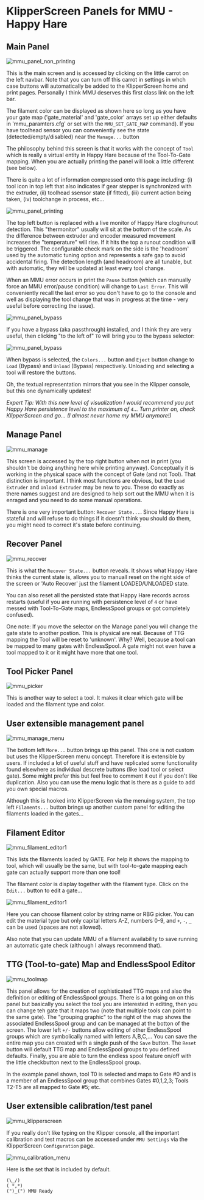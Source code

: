 # KlipperScreen Panels for MMU - Happy Hare

## Main Panel

![mmu_panel_non_printing](img/mmu/mmu_main.png)

This is the main screen and is accessed by clicking on the little carrot on the left navbar.   Note that you can turn off this carrot in settings in whch case buttons will automatically be added to the KlipperScreen home and print pages.  Personally I think MMU deserves this first class link on the left bar.

The filament color can be displayed as shown here so long as you have your gate map ('gate_material' and 'gate_color' arrays set up either defaults in 'mmu_paramters.cfg' or set with the `MMU_SET_GATE_MAP` command).  If you have toolhead sensor you can conveniently see the state (detected/empty/disabled) near the `Manage...` button

The philosophy behind this screen is that it works with the concept of `Tool` which is really a virtual entity in Happy Hare because of the Tool-To-Gate mapping.  When you are actually printing the panel will look a little different (see below).

There is quite a lot of information compressed onto this page including: (i) tool icon in top left that also indicates if gear stepper is synchronized with the extruder, (ii) toolhead ssensor state (if fitted), (iii) current action being taken, (iv) toolchange in process, etc...

![mmu_panel_printing](img/mmu/mmu_main_printing.png)

The top left button is replaced with a live monitor of Happy Hare clog/runout detection.  This "thermonitor" usually will sit at the bottom of the scale.  As the difference between extruder and encoder measured movement increases the "temperature" will rise.  If it hits the top a runout condition will be triggered.  The configurable check mark on the side is the 'headroom' used by the automatic tuning option and represents a safe gap to avoid accidental firing.  The detection length (and headroom) are all tunable, but with automatic, they will be updated at least every tool change.

When an MMU error occurs in print the `Pause` button (which can manually force an MMU error/pause condition) will change to `Last Error`.  This will conveniently recall the last error so you don't have to go to the console and well as displaying the tool change that was in progress at the time - very useful before correcting the issue).

![mmu_panel_bypass](img/mmu/last_error.png)

If you have a bypass (aka passthrough) installed, and I think they are very useful, then clicking "to the left of" `T0` will bring you to the bypass selector:

![mmu_panel_bypass](img/mmu/mmu_main_bypass.png)

When bypass is selected, the `Colors...` button and `Eject` button change to `Load` (Bypass) and `Unload` (Bypass) respectively.  Unloading and selecting a tool will restore the buttons.

Oh, the textual representation mirrors that you see in the Klipper console, but this one dynamically updates!

_Expert Tip: With this new level of visualization I would recommend you put Happy Hare persistence level to the maximum of `4`...  Turn printer on, check KlipperScreen and go... (I almost never home my MMU anymore!)_

## Manage Panel

![mmu_manage](img/mmu/mmu_manage.png)

This screen is accessed by the top right button when not in print (you shouldn't be doing anything here while printing anyway).  Conceptually it is working in the physical space with the concept of Gate (and not Tool).  That distinction is important.   I think most functions are obvious, but the `Load Extruder` and `Unload Extruder` may be new to you.  These do exactly as there names suggest and are designed to help sort out the MMU when it is enraged and you need to do some manual operations.

There is one very important button: `Recover State...`. Since Happy Hare is stateful and will refuse to do things if it doesn't think you should do them, you might need to correct it's state before continuing.

## Recover Panel

![mmu_recover](img/mmu/mmu_recover.png)

This is what the `Recover State...` button reveals.  It shows what Happy Hare thinks the current state is, allows you to manuall reset on the right side of the screen or 'Auto Recover' just the filament LOADED/UNLOADED state.

You can also reset all the persisted state that Happy Hare records across restarts (useful if you are running with persistence level of `4` or have messed with Tool-To-Gate maps, EndlessSpool groups or got completely confused).

One note: If you move the selector on the Manage panel you will change the gate state to another postion. This is physical are real.  Because of TTG mapping the Tool will be reset to 'unknown'.  Why?  Well, because a tool can be mapped to many gates with EndlessSpool.  A gate might not even have a tool mapped to it or it might have more that one tool.

## Tool Picker Panel

![mmu_picker](img/mmu/mmu_picker.png)

This is another way to select a tool.  It makes it clear which gate will be loaded and the filament type and color.

## User extensible management panel

![mmu_manage_menu](img/mmu/mmu_user_manage_menu.png)

The bottom left `More...` button brings up this panel.  This one is not custom but uses the KlipperScreen menu concept. Therefore it is extensible by users. If included a lot of useful stuff and have replicated some functionality found elsewhere as individual descrete buttons (like load tool or select gate).  Some might prefer this but feel free to comment it out if you don't like duplication.  Also you can use the menu logic that is there as a guide to add you own special macros.

Although this is hooked into KlipperScreen via the menuing system, the top left `Filaments...` button brings up another custom panel for editing the filaments loaded in the gates...

## Filament Editor

![mmu_filament_editor1](img/mmu/mmu_filament_editor1.png)

This lists the filaments loaded by GATE.  For help it shows the mapping to tool, which will usually be the same, but with tool-to-gate mapping each gate can actually support more than one tool!

The filament color is display together with the filament type.  Click on the `Edit...` button to edit a gate...

![mmu_filament_editor1](img/mmu/mmu_filament_editor2.png)

Here you can choose filament color by string name or RBG picker.  You can edit the material type but only capital letters A-Z, numbers 0-9, and `+`, `-`, `_` can be used (spaces are not allowed).

Also note that you can update MMU of a filament availability to save running an automatic gate check (although I always recommend that).

## TTG (Tool-to-gate) Map and EndlessSpool Editor

![mmu_toolmap](img/mmu/mmu_toolmap.png)

This panel allows for the creation of sophisticated TTG maps and also the definition or editing of EndlessSpool groups.  There is a lot going on on this panel but basically you select the tool you are interested in editing, then you can change teh gate that it maps two (note that multiple tools can point to the same gate).  The "grouping graphic" to the right of the map shows the associated EndlessSpool group and can be managed at the botton of the screen. The lower left `+/-` buttons allow editing of other EndlessSpool groups which are symbolically named with letters A,B,C,...  You can save the entire map you can created with a single push of the `Save` button.  The `Reset` button will default TTG map and EndlessSpool groups to you defined defaults. Finally, you are able to turn the endless spool feature on/off with the little checkbutton next to the EndlessSpool group.

In the example panel shown, tool T0 is selected and maps to Gate #0 and is a member of an EndlessSpool group that combines Gates #0,1,2,3; Tools T2-T5 are all mapped to Gate #5; etc.

## User extensible calibration/test panel

![mmu_klipperscreen](img/mmu/klipperscreen_config.png)

If you really don't like typing on the Klipper console, all the important calibration and test macros can be accessed under `MMU Settings` via the KlipperScreen `Configuration` page.

![mmu_calibration_menu](img/mmu/mmu_user_calibration_menu.png)

Here is the set that is included by default.


    (\_/)
    ( *,*)
    (")_(") MMU Ready
